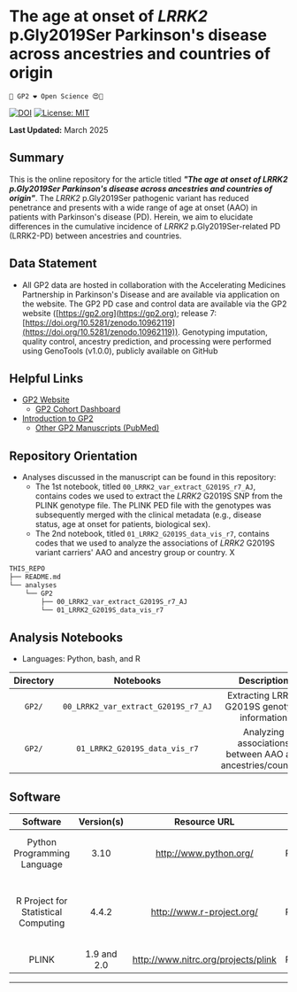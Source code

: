 # The age at onset of *LRRK2* p.Gly2019Ser Parkinson's disease across ancestries and countries of origin

`🦋 GP2 ❤️ Open Science 😍🦋`

[![DOI](https://zenodo.org/badge/DOI/10.5281/zenodo.15367561.svg)](https://doi.org/10.5281/zenodo.15367561)
[![License: MIT](https://img.shields.io/badge/License-MIT-yellow.svg)](https://opensource.org/licenses/MIT)

**Last Updated:** March 2025

## Summary

This is the online repository for the article  titled ***"The age at onset of LRRK2 p.Gly2019Ser Parkinson's disease across ancestries and countries of origin"***. 
The *LRRK2* p.Gly2019Ser pathogenic variant has reduced penetrance and presents with a wide range of age at onset (AAO) in patients with Parkinson's disease (PD). Herein, we aim to elucidate differences in the cumulative incidence of *LRRK2* p.Gly2019Ser-related PD (LRRK2-PD) between ancestries and countries.

## Data Statement

- All GP2 data are hosted in collaboration with the Accelerating Medicines Partnership in Parkinson's Disease and are available via application on the website. The GP2 PD case and control data are available via the GP2 website ([https://gp2.org](https://gp2.org); release 7: [https://doi.org/10.5281/zenodo.10962119](https://doi.org/10.5281/zenodo.10962119)). Genotyping imputation, quality control, ancestry prediction, and processing were performed using GenoTools (v1.0.0), publicly available on GitHub

## Helpful Links 
* [GP2 Website](https://gp2.org/)
    * [GP2 Cohort Dashboard](https://gp2.org/cohort-dashboard-advanced/)
* [Introduction to GP2](https://movementdisorders.onlinelibrary.wiley.com/doi/10.1002/mds.28494)
    * [Other GP2 Manuscripts (PubMed)](https://pubmed.ncbi.nlm.nih.gov/?term=%22global+parkinson%27s+genetics+program%22)


## Repository Orientation
* Analyses discussed in the manuscript can be found in this repository:
    * The 1st notebook, titled `00_LRRK2_var_extract_G2019S_r7_AJ`, contains codes we used to extract the  *LRRK2* G2019S SNP from the PLINK genotype file. The PLINK PED file with the genotypes was subsequently merged with the clinical metadata (e.g., disease status, age at onset for patients, biological sex).
    * The 2nd notebook, titled `01_LRRK2_G2019S_data_vis_r7`, contains codes that we used to analyze the associations of *LRRK2* G2019S variant carriers' AAO and ancestry group or country.
X
```bash
THIS_REPO
├── README.md
└── analyses
    └── GP2
        ├── 00_LRRK2_var_extract_G2019S_r7_AJ
        └── 01_LRRK2_G2019S_data_vis_r7
```



## Analysis Notebooks
*  Languages: Python, bash, and R

|**Directory** |     **Notebooks**       |                                 **Description**                          |
|:------------:|:-----------------------:|:------------------------------------------------------------------------:|
| `GP2/`       |`00_LRRK2_var_extract_G2019S_r7_AJ`     | Extracting LRRK2 G2019S genotype information |
| `GP2/`       |`01_LRRK2_G2019S_data_vis_r7`       | Analyzing associations between AAO and ancestries/countries                                       |


## Software


|       **Software**                | **Version(s)** |           **Resource URL**                                           |   **RRID**     |                                                               **Notes**                                               |
|:---------------------------------:|:--------------:|:--------------------------------------------------------------------:|:--------------:|:---------------------------------------------------------------------------------------------------------------------:|
| Python Programming Language       |3.10            |http://www.python.org/                                                | RRID:SCR_008394| pandas; numpy; seaborn; matplotlib; statsmodel; rpy2; used for general data wrangling/plotting/analyses                     |
|R Project for Statistical Computing|4.4.2           |http://www.r-project.org/                                             | RRID:SCR_001905| tidyverse; dplyr; tidyr; ggplot2; car; cowplot; grid; RColorBrewer; forestmodel; survival; used for general data wrangling/plotting/analyses|
|PLINK                              |1.9 and 2.0     |http://www.nitrc.org/projects/plink                                   | RRID:SCR_001757| used for genetic analyses                                                                                             |
---

